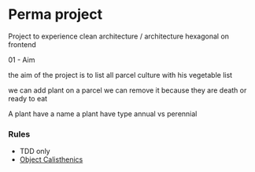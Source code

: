 # Perma project

Project to experience clean architecture / architecture hexagonal on frontend

01 - Aim

the aim of the project is to list all parcel culture with his vegetable list

we can add plant on a parcel
we can remove it because they are death or ready to eat

A plant have a name
a plant have type annual vs perennial



### Rules
- TDD only
- [Object Calisthenics](https://williamdurand.fr/2013/06/03/object-calisthenics/)

